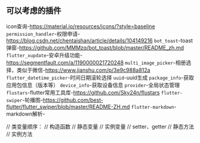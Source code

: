 ## 可以考虑的插件
icon查询-https://material.io/resources/icons/?style=baseline
`permission_handler`-权限申请-https://blog.csdn.net/chentaishan/article/details/104149216
`bot_toast`-toast弹窗-https://github.com/MMMzq/bot_toast/blob/master/README_zh.md
`flutter_xupdate`-安卓升级功能-https://segmentfault.com/a/1190000021720248
`multi_image_picker`-相册选择，类似于微信-https://www.jianshu.com/p/3e9c988a812a
`flutter_datetime_picker`-时间日期滚轮选择
`uuid`-uuid生成
`package_info`-获取应用包信息（版本等）
`device_info`-获取设备信息
`provider`-全局状态管理
`flustars`-flutter常用工具库-https://github.com/Sky24n/flustars
`flutter-swiper`-轮播图-https://github.com/best-flutter/flutter_swiper/blob/master/README-ZH.md
`flutter-markdown`-markdown解析-

// 类变量顺序：
// 构造函数
// 静态变量
// 实例变量
// setter、getter
// 静态方法
// 实例方法